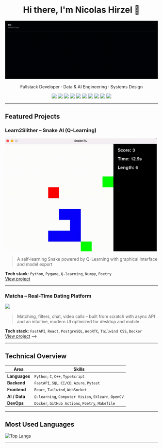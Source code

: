 
<!-- 
**Np93/Np93** is a ✨ _special_ ✨ repository because its `README.md` (this file) appears on your GitHub profile.

Here are some ideas to get you started:

- 🔭 I’m currently working on ...
- 🌱 I’m currently learning ...
- 👯 I’m looking to collaborate on ...
- 🤔 I’m looking for help with ...
- 💬 Ask me about ...
- 📫 How to reach me: ...
- 😄 Pronouns: ...
- ⚡ Fun fact: ...
 -->


<h1 align="center">Hi there, I'm Nicolas Hirzel 👋</h1>

<p align="center">
  <img src="assets/github_actions_demo.gif" width="600" alt="GitHub Actions demo in terminal" />
</p>

<p align="center">
Fullstack Developer · Data & AI Engineering · Systems Design
</p>

<p align="center">
  <img src="https://img.shields.io/badge/Python-3.11-blue?logo=python" />
  <img src="https://img.shields.io/badge/C++-Modern-informational?logo=c%2B%2B" />
  <img src="https://img.shields.io/badge/FastAPI-Asynchronous-green?logo=fastapi" />
  <img src="https://img.shields.io/badge/React-Components-blue?logo=react" />
  <img src="https://img.shields.io/badge/PostgreSQL-SQL-blue?logo=postgresql" />
  <img src="https://img.shields.io/badge/Docker-DevOps-blue?logo=docker" />
  <img src="https://img.shields.io/badge/WebSocket-RealTime-blue?logo=websocket" />
  <img src="https://img.shields.io/badge/GitHub-Version%20Control-181717?logo=github" />
  <img src="https://img.shields.io/badge/C-LowLevel-blue?logo=c" />
  <img src="https://img.shields.io/badge/Poetry-PackageManager-60A5FA?logo=python" />
</p>

---

## Featured Projects

### Learn2Slither – Snake AI (Q-Learning)
<img src="assets/learn2slither_demo.gif" width="500"/>

> A self-learning Snake powered by Q-Learning with graphical interface and model export

**Tech stack**: `Python`, `Pygame`, `Q-learning`, `Numpy`, `Poetry`  
[View project](https://github.com/Np93/Learn2Slither)

---

<!-- ### Gomoku AI – Strategic Game with MinMax AI
<img src="assets/gomoku_demo.gif" width="500"/>

> MinMax AI implemented in C++ with Pybind11 bridge and heuristics, fully playable UI

**Tech stack**: `C++`, `Pybind11`, `Python`, `Pygame`, `MinMax`, `Game Heuristics`  
[View project](https://github.com/Np93/GomokuAI) -->

<!-- --- -->

### Matcha – Real-Time Dating Platform
<img src="assets/matcha_demo.gif" width="500"/>

> Matching, filters, chat, video calls – built from scratch with async API and an intuitive, modern UI optimized for desktop and mobile.

**Tech stack**: `FastAPI`, `React`, `PostgreSQL`, `WebRTC`, `Tailwind CSS`, `Docker`  
[View project](https://github.com/Np93/Matcha) -->

-- ---

## Technical Overview

| Area            | Skills |
|------------------|--------|
| **Languages**     | `Python`, `C`, `C++`, `TypeScript` |
| **Backend**       | `FastAPI`, `SQL`, `CI/CD`, `Azure`, `Pytest` |
| **Frontend**      | `React`, `Tailwind`, `WebSocket` |
| **AI / Data**     | `Q-learning`, `Computer Vision`, `Sklearn`, `OpenCV` |
| **DevOps**        | `Docker`, `GitHub Actions`, `Poetry`, `Makefile` |

---

## Most Used Languages

[![Top Langs](https://github-readme-stats.vercel.app/api/top-langs/?username=Np93&layout=compact&langs_count=8&theme=default)](https://github.com/anuraghazra/github-readme-stats)

---
